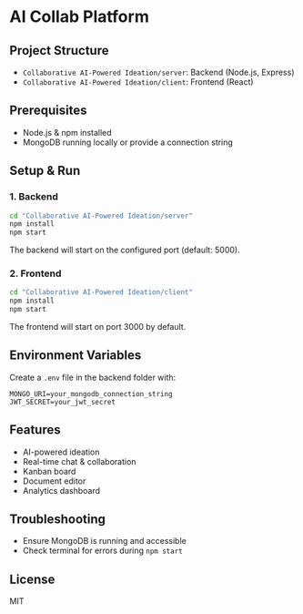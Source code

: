 
# AI Collab Platform

## Project Structure

- `Collaborative AI-Powered Ideation/server`: Backend (Node.js, Express)
- `Collaborative AI-Powered Ideation/client`: Frontend (React)

## Prerequisites

- Node.js & npm installed
- MongoDB running locally or provide a connection string

## Setup & Run

### 1. Backend
```bash
cd "Collaborative AI-Powered Ideation/server"
npm install
npm start
```
The backend will start on the configured port (default: 5000).

### 2. Frontend
```bash
cd "Collaborative AI-Powered Ideation/client"
npm install
npm start
```
The frontend will start on port 3000 by default.

## Environment Variables

Create a `.env` file in the backend folder with:
```
MONGO_URI=your_mongodb_connection_string
JWT_SECRET=your_jwt_secret
```

## Features
- AI-powered ideation
- Real-time chat & collaboration
- Kanban board
- Document editor
- Analytics dashboard

## Troubleshooting
- Ensure MongoDB is running and accessible
- Check terminal for errors during `npm start`

## License
MIT
